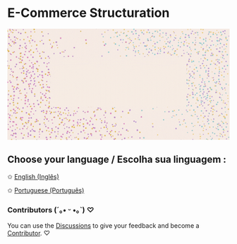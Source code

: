 # E-Commerce Structuration

![image with animation with stars on the background and a text saying database e-commerce structuration](https://github.com/hi-hi-ray/ecommerce-structuration/blob/main/src/images/Cover%20Database%20Animated.gif)

## Choose your language / Escolha sua linguagem :

✩ [English (Inglês)](https://github.com/hi-hi-ray/ecommerce-structuration/blob/main/README-en.md)

✩ [Portuguese (Português)](https://github.com/hi-hi-ray/ecommerce-structuration/blob/main/README-pt-br.md)


### Contributors (´｡• ᵕ •｡`) ♡
You can use the [Discussions](https://github.com/hi-hi-ray/ecommerce-structuration/discussions) to give your feedback and become a [Contributor](https://github.com/hi-hi-ray/ecommerce-structuration/blob/main/CONTRIBUTORS.MD). ♡
